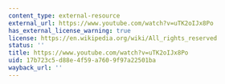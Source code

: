 ```yaml
---
content_type: external-resource
external_url: https://www.youtube.com/watch?v=uTK2oIJx8Po
has_external_license_warning: true
license: https://en.wikipedia.org/wiki/All_rights_reserved
status: ''
title: https://www.youtube.com/watch?v=uTK2oIJx8Po
uid: 17b723c5-d88e-4f59-a760-9f97a22501ba
wayback_url: ''
---
```

